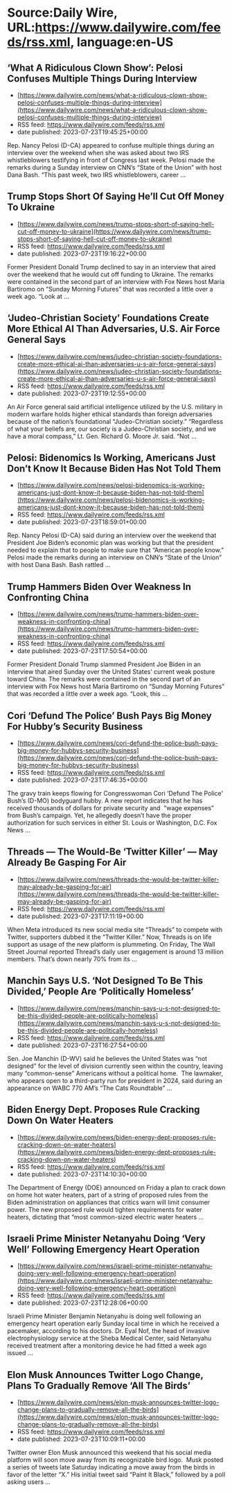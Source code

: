 # Source:Daily Wire, URL:https://www.dailywire.com/feeds/rss.xml, language:en-US

## ‘What A Ridiculous Clown Show’: Pelosi Confuses Multiple Things During Interview
 - [https://www.dailywire.com/news/what-a-ridiculous-clown-show-pelosi-confuses-multiple-things-during-interview](https://www.dailywire.com/news/what-a-ridiculous-clown-show-pelosi-confuses-multiple-things-during-interview)
 - RSS feed: https://www.dailywire.com/feeds/rss.xml
 - date published: 2023-07-23T19:45:25+00:00

Rep. Nancy Pelosi (D-CA) appeared to confuse multiple things during an interview over the weekend when she was asked about two IRS whistleblowers testifying in front of Congress last week. Pelosi made the remarks during a Sunday interview on CNN&#8217;s &#8220;State of the Union&#8221; with host Dana Bash. &#8220;This past week, two IRS whistleblowers, career ...

## Trump Stops Short Of Saying He’ll Cut Off Money To Ukraine
 - [https://www.dailywire.com/news/trump-stops-short-of-saying-hell-cut-off-money-to-ukraine](https://www.dailywire.com/news/trump-stops-short-of-saying-hell-cut-off-money-to-ukraine)
 - RSS feed: https://www.dailywire.com/feeds/rss.xml
 - date published: 2023-07-23T19:16:22+00:00

Former President Donald Trump declined to say in an interview that aired over the weekend that he would cut off funding to Ukraine. The remarks were contained in the second part of an interview with Fox News host Maria Bartiromo on &#8220;Sunday Morning Futures&#8221; that was recorded a little over a week ago. &#8220;Look at ...

## ‘Judeo-Christian Society’ Foundations Create More Ethical AI Than Adversaries, U.S. Air Force General Says
 - [https://www.dailywire.com/news/judeo-christian-society-foundations-create-more-ethical-ai-than-adversaries-u-s-air-force-general-says](https://www.dailywire.com/news/judeo-christian-society-foundations-create-more-ethical-ai-than-adversaries-u-s-air-force-general-says)
 - RSS feed: https://www.dailywire.com/feeds/rss.xml
 - date published: 2023-07-23T19:12:55+00:00

An Air Force general said artificial intelligence utilized by the U.S. military in modern warfare holds higher ethical standards than foreign adversaries because of the nation&#8217;s foundational &#8220;Judeo-Christian society.&#8221; &#8220;Regardless of what your beliefs are, our society is a Judeo-Christian society, and we have a moral compass,&#8221; Lt. Gen. Richard G. Moore Jr. said. &#8220;Not ...

## Pelosi: Bidenomics Is Working, Americans Just Don’t Know It Because Biden Has Not Told Them
 - [https://www.dailywire.com/news/pelosi-bidenomics-is-working-americans-just-dont-know-it-because-biden-has-not-told-them](https://www.dailywire.com/news/pelosi-bidenomics-is-working-americans-just-dont-know-it-because-biden-has-not-told-them)
 - RSS feed: https://www.dailywire.com/feeds/rss.xml
 - date published: 2023-07-23T18:59:01+00:00

Rep. Nancy Pelosi (D-CA) said during an interview over the weekend that President Joe Biden&#8217;s economic plan was working but that the president needed to explain that to people to make sure that &#8220;American people know.” Pelosi made the remarks during an interview on CNN&#8217;s &#8220;State of the Union&#8221; with host Dana Bash. Bash rattled ...

## Trump Hammers Biden Over Weakness In Confronting China
 - [https://www.dailywire.com/news/trump-hammers-biden-over-weakness-in-confronting-china](https://www.dailywire.com/news/trump-hammers-biden-over-weakness-in-confronting-china)
 - RSS feed: https://www.dailywire.com/feeds/rss.xml
 - date published: 2023-07-23T17:50:54+00:00

Former President Donald Trump slammed President Joe Biden in an interview that aired Sunday over the United States&#8217; current weak posture toward China. The remarks were contained in the second part of an interview with Fox News host Maria Bartiromo on &#8220;Sunday Morning Futures&#8221; that was recorded a little over a week ago. &#8220;Look, this ...

## Cori ‘Defund The Police’ Bush Pays Big Money For Hubby’s Security Business
 - [https://www.dailywire.com/news/cori-defund-the-police-bush-pays-big-money-for-hubbys-security-business](https://www.dailywire.com/news/cori-defund-the-police-bush-pays-big-money-for-hubbys-security-business)
 - RSS feed: https://www.dailywire.com/feeds/rss.xml
 - date published: 2023-07-23T17:46:35+00:00

The gravy train keeps flowing for Congresswoman Cori &#8216;Defund The Police&#8217; Bush&#8217;s (D-MO) bodyguard hubby. A new report indicates that he has received thousands of dollars for private security and  &#8220;wage expenses&#8221; from Bush&#8217;s campaign. Yet, he allegedly doesn&#8217;t have the proper authorization for such services in either St. Louis or Washington, D.C. Fox News ...

## Threads — The Would-Be ‘Twitter Killer’ — May Already Be Gasping For Air
 - [https://www.dailywire.com/news/threads-the-would-be-twitter-killer-may-already-be-gasping-for-air](https://www.dailywire.com/news/threads-the-would-be-twitter-killer-may-already-be-gasping-for-air)
 - RSS feed: https://www.dailywire.com/feeds/rss.xml
 - date published: 2023-07-23T17:11:19+00:00

When Meta introduced its new social media site &#8220;Threads&#8221; to compete with Twitter, supporters dubbed it the &#8220;Twitter Killer.&#8221; Now, Threads is on life support as usage of the new platform is plummeting. On Friday, The Wall Street Journal reported Thread&#8217;s daily user engagement is around 13 million members. That&#8217;s down nearly 70% from its ...

## Manchin Says U.S. ‘Not Designed To Be This Divided,’ People Are ‘Politically Homeless’
 - [https://www.dailywire.com/news/manchin-says-u-s-not-designed-to-be-this-divided-people-are-politically-homeless](https://www.dailywire.com/news/manchin-says-u-s-not-designed-to-be-this-divided-people-are-politically-homeless)
 - RSS feed: https://www.dailywire.com/feeds/rss.xml
 - date published: 2023-07-23T16:27:54+00:00

Sen. Joe Manchin (D-WV) said he believes the United States was “not designed” for the level of division currently seen within the country, leaving many “common-sense” Americans without a political home.  The lawmaker, who appears open to a third-party run for president in 2024, said during an appearance on WABC 770 AM’s “The Cats Roundtable” ...

## Biden Energy Dept. Proposes Rule Cracking Down On Water Heaters
 - [https://www.dailywire.com/news/biden-energy-dept-proposes-rule-cracking-down-on-water-heaters](https://www.dailywire.com/news/biden-energy-dept-proposes-rule-cracking-down-on-water-heaters)
 - RSS feed: https://www.dailywire.com/feeds/rss.xml
 - date published: 2023-07-23T14:10:30+00:00

The Department of Energy (DOE) announced on Friday a plan to crack down on home hot water heaters, part of a string of proposed rules from the Biden administration on appliances that critics warn will limit consumer power. The new proposed rule would tighten requirements for water heaters, dictating that &#8220;most common-sized electric water heaters ...

## Israeli Prime Minister Netanyahu Doing ‘Very Well’ Following Emergency Heart Operation
 - [https://www.dailywire.com/news/israeli-prime-minister-netanyahu-doing-very-well-following-emergency-heart-operation](https://www.dailywire.com/news/israeli-prime-minister-netanyahu-doing-very-well-following-emergency-heart-operation)
 - RSS feed: https://www.dailywire.com/feeds/rss.xml
 - date published: 2023-07-23T12:28:06+00:00

Israeli Prime Minister Benjamin Netanyahu is doing well following an emergency heart operation early Sunday local time in which he received a pacemaker, according to his doctors. Dr. Eyal Nof, the head of invasive electrophysiology service at the Sheba Medical Center, said Netanyahu received treatment after a monitoring device he had fitted a week ago issued ...

## Elon Musk Announces Twitter Logo Change, Plans To Gradually Remove ‘All The Birds’
 - [https://www.dailywire.com/news/elon-musk-announces-twitter-logo-change-plans-to-gradually-remove-all-the-birds](https://www.dailywire.com/news/elon-musk-announces-twitter-logo-change-plans-to-gradually-remove-all-the-birds)
 - RSS feed: https://www.dailywire.com/feeds/rss.xml
 - date published: 2023-07-23T10:09:11+00:00

Twitter owner Elon Musk announced this weekend that his social media platform will soon move away from its recognizable bird logo.  Musk posted a series of tweets late Saturday indicating a move away from the birds in favor of the letter “X.” His initial tweet said “Paint It Black,” followed by a poll asking users ...

